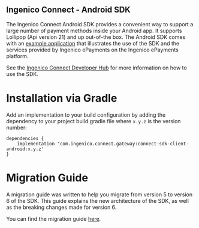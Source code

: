 ## Ingenico Connect - Android SDK

The Ingenico Connect Android SDK provides a convenient way to support a large number of payment methods inside your Android app.
It supports Lollipop (Api version 21) and up out-of-the box.
The Android SDK comes with an [example application](https:/github.com/Ingenico-ePayments/connect-sdk-client-android-example-kotlin) that illustrates the use of the SDK and the services provided by Ingenico ePayments on the Ingenico ePayments platform.

See the [Ingenico Connect Developer Hub](https://epayments.developer-ingenico.com/documentation/sdk/mobile/android/) for more information on how to use the SDK.

# Installation via Gradle
Add an implementation to your build configuration by adding the dependency to your project build.gradle file where `x.y.z` is the version number:

    dependencies {
        implementation "com.ingenico.connect.gateway:connect-sdk-client-android:x.y.z'
    }

# Migration Guide
A migration guide was written to help you migrate from version 5 to version 6 of the SDK. This guide explains the new architecture of the SDK, as well as the breaking changes made for version 6.

You can find the migration guide [here](/documentation/Migration%20Guide%20v5%20to%20v6.md).
